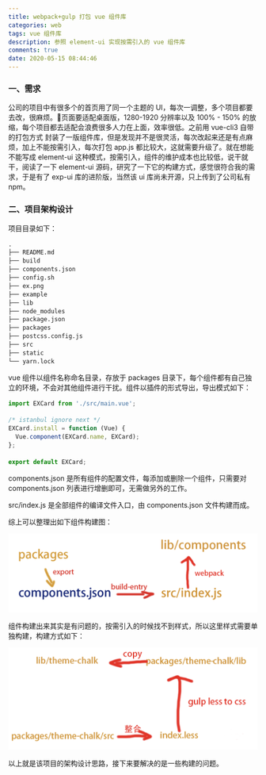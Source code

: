 ```yaml
---
title: webpack+gulp 打包 vue 组件库
categories: web
tags: vue 组件库
description: 参照 element-ui 实现按需引入的 vue 组件库
comments: true
date: 2020-05-15 08:44:46
---
```

### 一、需求

公司的项目中有很多个的首页用了同一个主题的 UI，每次一调整，多个项目都要去改，很麻烦。页面要适配桌面版，1280-1920 分辨率以及 100% - 150% 的放缩，每个项目都去适配会浪费很多人力在上面，效率很低。之前用 vue-cli3 自带的打包方式 封装了一版组件库，但是发现并不是很灵活，每次改起来还是有点麻烦，加上不能按需引入，每次打包 app.js 都比较大，这就需要升级了。就在想能不能写成 element-ui 这种模式，按需引入，组件的维护成本也比较低，说干就干，阅读了一下 element-ui 源码，研究了一下它的构建方式，感觉很符合我的需求，于是有了 exp-ui 库的进阶版，当然该 ui 库尚未开源，只上传到了公司私有 npm。

### 二、项目架构设计

项目目录如下：

```md
.
├── README.md
├── build
├── components.json
├── config.sh
├── ex.png
├── example
├── lib
├── node_modules
├── package.json
├── packages
├── postcss.config.js
├── src
├── static
└── yarn.lock
```

vue 组件以组件名称命名目录，存放于 packages 目录下，每个组件都有自己独立的环境，不会对其他组件进行干扰。组件以插件的形式导出，导出模式如下：

```js
import EXCard from './src/main.vue';

/* istanbul ignore next */
EXCard.install = function (Vue) {
  Vue.component(EXCard.name, EXCard);
};

export default EXCard;
```

components.json 是所有组件的配置文件，每添加或删除一个组件，只需要对 components.json 列表进行增删即可，无需做另外的工作。

src/index.js 是全部组件的编译文件入口，由 components.json 文件构建而成。

综上可以整理出如下组件构建图：

![组件构件图](/images/webpack-component.png)

组件构建出来其实是有问题的，按需引入的时候找不到样式，所以这里样式需要单独构建，构建方式如下：

![css 构件图](/images/css-gulp.png)

以上就是该项目的架构设计思路，接下来要解决的是一些构建的问题。

